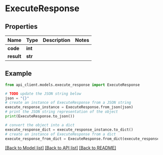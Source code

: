 # ExecuteResponse


## Properties

Name | Type | Description | Notes
------------ | ------------- | ------------- | -------------
**code** | **int** |  | 
**result** | **str** |  | 

## Example

```python
from api_client.models.execute_response import ExecuteResponse

# TODO update the JSON string below
json = "{}"
# create an instance of ExecuteResponse from a JSON string
execute_response_instance = ExecuteResponse.from_json(json)
# print the JSON string representation of the object
print(ExecuteResponse.to_json())

# convert the object into a dict
execute_response_dict = execute_response_instance.to_dict()
# create an instance of ExecuteResponse from a dict
execute_response_from_dict = ExecuteResponse.from_dict(execute_response_dict)
```
[[Back to Model list]](../README.md#documentation-for-models) [[Back to API list]](../README.md#documentation-for-api-endpoints) [[Back to README]](../README.md)


